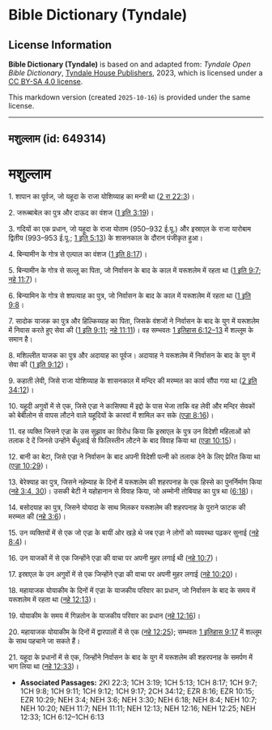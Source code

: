 # Bible Dictionary (Tyndale)

## License Information

**Bible Dictionary (Tyndale)** is based on and adapted from: _Tyndale Open Bible Dictionary_, [Tyndale House Publishers](https://tyndaleopenresources.com/), 2023, which is licensed under a [CC BY-SA 4.0 license](https://creativecommons.org/licenses/by-sa/4.0/legalcode.en).

This markdown version (created `2025-10-16`) is provided under the same license.



--------------------------------

## मशुल्लाम (id: 649314)

मशुल्लाम
========

1\. शापान का पूर्वज, जो यहूदा के राजा योशिय्याह का मन्त्री था ([2 रा 22:3](https://ref.ly/2Kgs22:3))।

2\. जरूब्बाबेल का पुत्र और दाऊद का वंशज ([1 इति 3:19](https://ref.ly/1Chr3:19))।

3\. गदियों का एक प्रधान, जो यहूदा के राजा योताम (950–932 ई.पू.) और इस्राएल के राजा यारोबाम द्वितीय (993–953 ई.पू.; [1 इति 5:13](https://ref.ly/1Chr5:13)) के शासनकाल के दौरान पंजीकृत हुआ।

4\. बिन्यामीन के गोत्र से एल्पाल का वंशज ([1 इति 8:17](https://ref.ly/1Chr8:17))।

5\. बिन्यामीन के गोत्र से सल्लू का पिता, जो निर्वासन के बाद के काल में यरूशलेम में रहता था ([1 इति 9:7](https://ref.ly/1Chr9:7); [नहे 11:7](https://ref.ly/Neh11:7))।

6\. बिन्यामिन के गोत्र से शपत्याह का पुत्र, जो निर्वासन के बाद के काल में यरूशलेम में रहता था ([1 इति 9:8](https://ref.ly/1Chr9:8)।

7\. सादोक याजक का पुत्र और हिल्किय्याह का पिता, जिसके वंशजों ने निर्वासन के बाद के युग में यरूशलेम में निवास करते हुए सेवा की ([1 इति 9:11](https://ref.ly/1Chr9:11); [नहे 11:11](https://ref.ly/Neh11:11))। वह सम्भवतः [1 इतिहास 6:12–13](https://ref.ly/1Chr6:12-1Chr6:13) में शल्लूम के समान है।

8\. मशिल्लीत याजक का पुत्र और अदायाह का पूर्वज। अदायाह ने यरूशलेम में निर्वासन के बाद के युग में सेवा की ([1 इति 9:12](https://ref.ly/1Chr9:12))।

9\. कहाती लेवी, जिसे राजा योशिय्याह के शासनकाल में मन्दिर की मरम्मत का कार्य सौंपा गया था ([2 इति 34:12](https://ref.ly/2Chr34:12))।

10\. यहूदी अगुवों में से एक, जिसे एज्रा ने कासिफ्या में इद्दो के पास भेजा ताकि वह लेवी और मन्दिर सेवकों को बेबीलोन से वापस लौटने वाले यहूदियों के कारवां में शामिल कर सके ([एज्रा 8:16](https://ref.ly/Ezra8:16))।

11\. वह व्यक्ति जिसने एज्रा के उस सुझाव का विरोध किया कि इस्राएल के पुत्र उन विदेशी महिलाओं को तलाक दे दें जिनसे उन्होंने बँधुआई से फिलिस्तीन लौटने के बाद विवाह किया था ([एज्रा 10:15](https://ref.ly/Ezra10:15))।

12\. बानी का बेटा, जिसे एज्रा ने निर्वासन के बाद अपनी विदेशी पत्नी को तलाक देने के लिए प्रेरित किया था ([एज्रा 10:29](https://ref.ly/Ezra10:29))।

13\. बेरेक्याह का पुत्र, जिसने नहेम्याह के दिनों में यरूशलेम की शहरपनाह के एक हिस्से का पुनर्निर्माण किया ([नहे 3:4, 30](https://ref.ly/Neh3:4,Neh3:30))। उसकी बेटी ने यहोहानान से विवाह किया, जो अम्मोनी तोबियाह का पुत्र था ([6:18](https://ref.ly/Neh6:18))।

14\. बसोदयाह का पुत्र, जिसने योयादा के साथ मिलकर यरूशलेम की शहरपनाह के पुराने फाटक की मरम्मत की ([नहे 3:6](https://ref.ly/Neh3:6))।

15\. उन व्यक्तियों में से एक जो एज्रा के बायीं ओर खड़े थे जब एज्रा ने लोगों को व्यवस्था पढ़कर सुनाई ([नहे 8:4](https://ref.ly/Neh8:4))।

16\. उन याजकों में से एक जिन्होंने एज्रा की वाचा पर अपनी मुहर लगाई थी ([नहे 10:7](https://ref.ly/Neh10:7))।

17\. इस्राएल के उन अगुवों में से एक जिन्होंने एज्रा की वाचा पर अपनी मुहर लगाई ([नहे 10:20](https://ref.ly/Neh10:20))।

18\. महायाजक योयाकीम के दिनों में एज्रा के याजकीय परिवार का प्रधान, जो निर्वासन के बाद के समय में यरूशलेम में रहता था ([नहे 12:13](https://ref.ly/Neh12:13))।

19\. योयाकीम के समय में गिन्नतोन के याजकीय परिवार का प्रधान ([नहे 12:16](https://ref.ly/Neh12:16))।

20\. महायाजक योयाकीम के दिनों में द्वारपालों में से एक ([नहे 12:25](https://ref.ly/Neh12:25)); सम्भवतः [1 इतिहास 9:17](https://ref.ly/1Chr9:17) में शल्लूम के साथ पहचाने जा सकते हैं।

21\. यहूदा के प्रधानों में से एक, जिन्होंने निर्वासन के बाद के युग में यरूशलेम की शहरपनाह के समर्पण में भाग लिया था ([नहे 12:33](https://ref.ly/Neh12:33))।

* **Associated Passages:** 2KI 22:3; 1CH 3:19; 1CH 5:13; 1CH 8:17; 1CH 9:7; 1CH 9:8; 1CH 9:11; 1CH 9:12; 1CH 9:17; 2CH 34:12; EZR 8:16; EZR 10:15; EZR 10:29; NEH 3:4; NEH 3:6; NEH 3:30; NEH 6:18; NEH 8:4; NEH 10:7; NEH 10:20; NEH 11:7; NEH 11:11; NEH 12:13; NEH 12:16; NEH 12:25; NEH 12:33; 1CH 6:12–1CH 6:13

